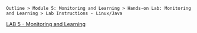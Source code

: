 `Outline > Module 5: Monitoring and Learning > Hands-on Lab: Monitoring and Learning > Lab Instructions - Linux/Java`

 [LAB 5 - Monitoring and Learning](docs/Lab5-Linux_Java/edX-DEV212x-Lab5-Linux_Java.md)

